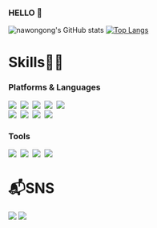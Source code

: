### HELLO 🙌
![nawongong's GitHub stats](https://github-readme-stats.vercel.app/api?username=nawongong&show_icons=true&theme=tokyonight)
[![Top Langs](https://github-readme-stats.vercel.app/api/top-langs/?username=nawongong&layout=compact&theme=tokyonight&langs_count=5)](https://github.com/anuraghazra/github-readme-stats)
### <h1>Skills👩‍💻</h1>
### <p>Platforms & Languages
<img src="https://img.shields.io/badge/HTML5-E34F26?style=flat-square&logo=HTML5&logoColor=white"/>&nbsp;&nbsp;<img src="https://img.shields.io/badge/CSS3-1572B6?style=flat-square&logo=CSS3&logoColor=white"/>&nbsp;&nbsp;<img src="https://img.shields.io/badge/JavaScript-F7DF1E?style=flat-square&logo=JavaScript&logoColor=white"/>&nbsp;&nbsp;<img src="https://img.shields.io/badge/jQuery-0769AD?style=flat-square&logo=jQuery&logoColor=white"/>&nbsp;&nbsp;<img src="https://img.shields.io/badge/PHP-777BB4?style=flat-square&logo=PHP&logoColor=white"/>&nbsp;&nbsp;<br><img src="https://img.shields.io/badge/C-A8B9CC?style=flat-square&logo=C&logoColor=white"/>&nbsp;&nbsp;<img src="https://img.shields.io/badge/Java-007396?style=flat-square&logo=Java&logoColor=white"/>&nbsp;&nbsp;<img src="https://img.shields.io/badge/MySQL-4479A1?style=flat-square&logo=MySQL&logoColor=white"/>&nbsp;&nbsp;<img src="https://img.shields.io/badge/Android-3DDC84?style=flat-square&logo=Android&logoColor=white"/></p>
### <p>Tools
<img src="https://img.shields.io/badge/Eclipse IDE-2C2255?style=flat-square&logo=Eclipse IDE&logoColor=white"/>&nbsp;&nbsp;<img src="https://img.shields.io/badge/Visual Studio-5C2D91?style=flat-square&logo=Visual Studio&logoColor=white"/>&nbsp;&nbsp;<img src="https://img.shields.io/badge/Visual Studio Code-007ACC?style=flat-square&logo=Visual Studio Code&logoColor=white"/>&nbsp;&nbsp;<img src="https://img.shields.io/badge/Android Studio-3DDC84?style=flat-square&logo=Android Studio&logoColor=white"/></p>

### <h1>📬SNS</h1>
<a href="https://www.instagram.com/nw_hehe/"><img src="https://img.shields.io/badge/Instagram-E4405F?style=flat-square&logo=Instagram&logoColor=white&link=https://www.instagram.com/nw_hehe/"/></a>
<a href="mailto:rhdskdnjs123@naver.com"><img src="https://img.shields.io/badge/Gmail-d14836?style=flat-square&logo=Gmail&logoColor=white&link=rhdskdnjs123@naver.com"/></a>
<!--
**nawongong/nawongong** is a ✨ _special_ ✨ repository because its `README.md` (this file) appears on your GitHub profile.

Here are some ideas to get you started:

- 🔭 I’m currently working on ...
- 🌱 I’m currently learning ...
- 👯 I’m looking to collaborate on ...
- 🤔 I’m looking for help with ...
- 💬 Ask me about ...
- 📫 How to reach me: ...
- 😄 Pronouns: ...
- ⚡ Fun fact: ...
-->
